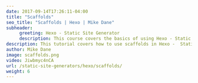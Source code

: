 ```yaml
---
date: 2017-09-14T17:26:11-04:00
title: "Scaffolds"
seo_title: "Scaffolds | Hexo | Mike Dane"
subheader:
     greeting: Hexo - Static Site Generator
     description: This course covers the basics of using Hexo - Static Site Generator. Work your way through the articles and we'll teach you everything you need to know to create a professional and scalable website or blog!
description: This tutorial covers how to use scaffolds in Hexo -  Static Site Generator.
author: Mike Dane
image: scaffolds.png
video: Jiwbmyc4nCA
url: /static-site-generators/hexo/scaffolds/
weight: 6
---
```


